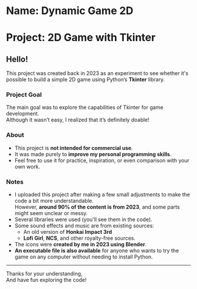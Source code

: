 # Name: Dynamic Game 2D
# Project: 2D Game with Tkinter

## Hello!

This project was created back in 2023 as an experiment to see whether it's possible to build a simple 2D game using Python’s **Tkinter** library.

### Project Goal

The main goal was to explore the capabilities of Tkinter for game development.  
Although it wasn’t easy, I realized that it’s definitely doable!

### About

- This project is **not intended for commercial use**.
- It was made purely to **improve my personal programming skills**.
- Feel free to use it for practice, inspiration, or even comparison with your own work.

### Notes

- I uploaded this project after making a few small adjustments to make the code a bit more understandable.  
  However, **around 90% of the content is from 2023**, and some parts might seem unclear or messy.
- Several libraries were used (you'll see them in the code).
- Some sound effects and music are from existing sources:
  - An old version of **Honkai Impact 3rd**
  - **Lofi Girl**, **NCS**, and other royalty-free sources.
- The icons were **created by me in 2023 using Blender**.
- **An executable file is also available** for anyone who wants to try the game on any computer without needing to install Python.

---

Thanks for your understanding,  
And have fun exploring the code!

